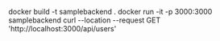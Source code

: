 docker build -t samplebackend .
docker run -it -p  3000:3000 samplebackend
curl --location --request GET 'http://localhost:3000/api/users'